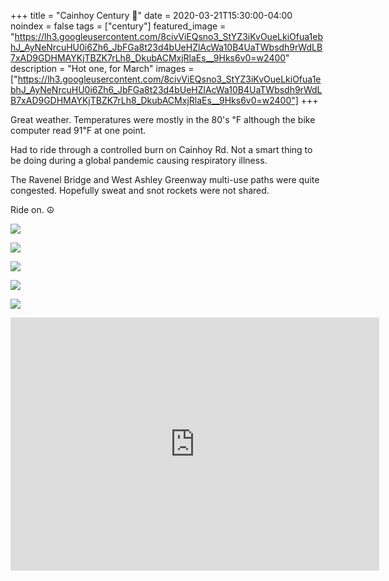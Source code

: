+++
title =  "Cainhoy Century 💯"
date = 2020-03-21T15:30:00-04:00
noindex = false
tags = ["century"]
featured_image = "https://lh3.googleusercontent.com/8civViEQsno3_StYZ3iKvOueLkiOfua1ebhJ_AyNeNrcuHU0i6Zh6_JbFGa8t23d4bUeHZlAcWa10B4UaTWbsdh9rWdLB7xAD9GDHMAYKjTBZK7rLh8_DkubACMxjRlaEs__9Hks6v0=w2400"
description = "Hot one, for March"
images = ["https://lh3.googleusercontent.com/8civViEQsno3_StYZ3iKvOueLkiOfua1ebhJ_AyNeNrcuHU0i6Zh6_JbFGa8t23d4bUeHZlAcWa10B4UaTWbsdh9rWdLB7xAD9GDHMAYKjTBZK7rLh8_DkubACMxjRlaEs__9Hks6v0=w2400"]
+++

Great weather. Temperatures were mostly in the 80's ℉ although the bike computer read 91℉ at one point.

Had to ride through a controlled burn on Cainhoy Rd. Not a smart thing to be doing during a global pandemic causing respiratory illness.

The Ravenel Bridge and West Ashley Greenway multi-use paths were quite congested. Hopefully sweat and snot rockets were not shared.

Ride on. ☮

<a href='https://lh3.googleusercontent.com/47nddLfyee2XqZ2FL_pPmDAuEUIIhMVg3c9TmzVYc8DHKILleMBlAGZssTVN2t4yRWlluMWj96QVtaE9MlQdyDQu56-Pg4DieQyfgIC_FyBge_oGEh3uSChRk96Gm0flPZyRI_zaCkU=w2400'><img src='https://lh3.googleusercontent.com/47nddLfyee2XqZ2FL_pPmDAuEUIIhMVg3c9TmzVYc8DHKILleMBlAGZssTVN2t4yRWlluMWj96QVtaE9MlQdyDQu56-Pg4DieQyfgIC_FyBge_oGEh3uSChRk96Gm0flPZyRI_zaCkU=w2400'></a>

<a href='https://lh3.googleusercontent.com/JlgJUYyTmJtMy6LSK50YII--yC1tiBKhmrOqImXKHes8CjqHzLxeRDC-LKmfXWsp8oTlXedT9wP52-BpnTs5rvheyXI4qkNrNx62r8GNGsCtngx7QKSTMPWgd6YjktktwKBUeXapDJw=w2400'><img src='https://lh3.googleusercontent.com/JlgJUYyTmJtMy6LSK50YII--yC1tiBKhmrOqImXKHes8CjqHzLxeRDC-LKmfXWsp8oTlXedT9wP52-BpnTs5rvheyXI4qkNrNx62r8GNGsCtngx7QKSTMPWgd6YjktktwKBUeXapDJw=w2400'></a>

<a href='https://lh3.googleusercontent.com/JOl740h-7p7hDScO-EGHvlyramcNrSCg1J3SvtweAZfT2QR3MXNc0uW-CsP7uk9_jzghTqZobxQDuNPRlyX5NspTVBuP1TYo8FFRNc_N3yPbZvu4A2_k--PC6Mj0gXLbhtcK09lbh3A=w2400'><img src='https://lh3.googleusercontent.com/JOl740h-7p7hDScO-EGHvlyramcNrSCg1J3SvtweAZfT2QR3MXNc0uW-CsP7uk9_jzghTqZobxQDuNPRlyX5NspTVBuP1TYo8FFRNc_N3yPbZvu4A2_k--PC6Mj0gXLbhtcK09lbh3A=w2400'></a>

<a href='https://lh3.googleusercontent.com/4KQYiT8O99r7mAqsyoxnbRKd2DgekEn8F9IcaIVQ66n19GyHchae6w19X8xJrgglfBjrWymvbiYhnyjYVozg7Zdym6KvuK_YZ_aA-__IePLHFHNNqzVDdlQqf_qWhSYirSwn0aEbkIU=w2400'><img src='https://lh3.googleusercontent.com/4KQYiT8O99r7mAqsyoxnbRKd2DgekEn8F9IcaIVQ66n19GyHchae6w19X8xJrgglfBjrWymvbiYhnyjYVozg7Zdym6KvuK_YZ_aA-__IePLHFHNNqzVDdlQqf_qWhSYirSwn0aEbkIU=w2400'></a>

<a href='https://lh3.googleusercontent.com/8civViEQsno3_StYZ3iKvOueLkiOfua1ebhJ_AyNeNrcuHU0i6Zh6_JbFGa8t23d4bUeHZlAcWa10B4UaTWbsdh9rWdLB7xAD9GDHMAYKjTBZK7rLh8_DkubACMxjRlaEs__9Hks6v0=w2400'><img src='https://lh3.googleusercontent.com/8civViEQsno3_StYZ3iKvOueLkiOfua1ebhJ_AyNeNrcuHU0i6Zh6_JbFGa8t23d4bUeHZlAcWa10B4UaTWbsdh9rWdLB7xAD9GDHMAYKjTBZK7rLh8_DkubACMxjRlaEs__9Hks6v0=w2400'></a>


<iframe height='405' width='590' frameborder='0' allowtransparency='true' scrolling='no' src='https://www.strava.com/activities/3204632817/embed/5d553241f791e6c92611c6eeb6e025c69ad506b6'></iframe>
